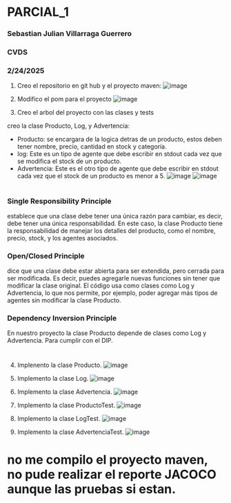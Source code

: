 # PARCIAL_1
### Sebastian Julian Villarraga Guerrero
### CVDS
### 2/24/2025

1. Creo el repositorio en git hub y el proyecto maven:
![image](https://github.com/user-attachments/assets/d660c3dd-4d63-456d-b001-3656c0d952be)

2. Modifico el pom para el proyecto
![image](https://github.com/user-attachments/assets/3b031735-bc50-4c52-b762-ea3773be6cd1)

3. Creo el arbol del proyecto con las clases y tests

creo la clase Producto, Log, y Advertencia: 
- Producto: se encargara de la logica detras de un producto, estos deben tener nombre, precio, cantidad en stock y categoría.
- log: Este es un tipo de agente que debe escribir en stdout cada vez que se modifica el stock de un producto.
- Advertencia: Este es el otro tipo de agente que debe escribir en stdout cada vez que el stock de un producto es menor a 5. 
![image](https://github.com/user-attachments/assets/657ea5a7-fb15-4e6d-ab1d-dabe60ed947f)
![image](https://github.com/user-attachments/assets/1ef5a650-4bbe-4999-93d0-c4b6d44e6852)


#

### Single Responsibility Principle
establece que una clase debe tener una única razón para cambiar, es decir, debe tener una única responsabilidad.
En este caso, la clase Producto tiene la responsabilidad de manejar los detalles del producto, como el nombre, precio, stock, y los agentes asociados. 

### Open/Closed Principle 
dice que una clase debe estar abierta para ser extendida, pero cerrada para ser modificada. Es decir, puedes agregarle nuevas funciones sin tener que modificar la clase original.
El código usa como clases como Log y Advertencia, lo que nos permite, por ejemplo, poder agregar más tipos de agentes sin modificar la clase Producto.

### Dependency Inversion Principle 
En nuestro proyecto la clase Producto depende de clases como Log y Advertencia. Para cumplir con el DIP.

#

4. Implenento la clase Producto.
   ![image](https://github.com/user-attachments/assets/6e85193d-5fc6-41cb-8188-768e025da83e)

5. Implemento la clase Log.
   ![image](https://github.com/user-attachments/assets/f9733bde-e0da-42c3-a18b-e826401be3e2)

6. Implemento la clase Advertencia.
   ![image](https://github.com/user-attachments/assets/801af24c-c861-41ed-ab41-2a2d8b5ff18f)

7. Implemento la clase ProductoTest.
   ![image](https://github.com/user-attachments/assets/68b52363-7291-45f8-b10d-7c88a5a2c55c)

9. Implemento la clase LogTest.
   ![image](https://github.com/user-attachments/assets/36d813ee-0cc2-496c-bbb5-cc9e879014d2)

11. Implemento la clase AdvertenciaTest.
    ![image](https://github.com/user-attachments/assets/842cfbfc-f21c-4f1a-bfe1-b4644b655d27)

# no me compilo el proyecto maven, no pude realizar el reporte JACOCO aunque las pruebas si estan.
